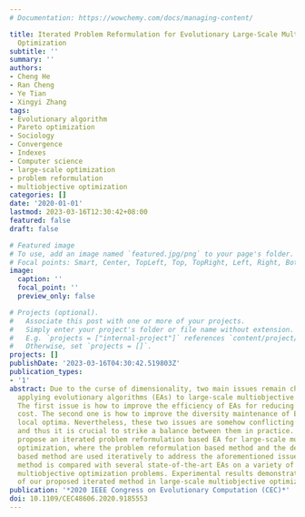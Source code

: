 ```yaml
---
# Documentation: https://wowchemy.com/docs/managing-content/

title: Iterated Problem Reformulation for Evolutionary Large-Scale Multiobjective
  Optimization
subtitle: ''
summary: ''
authors:
- Cheng He
- Ran Cheng
- Ye Tian
- Xingyi Zhang
tags:
- Evolutionary algorithm
- Pareto optimization
- Sociology
- Convergence
- Indexes
- Computer science
- large-scale optimization
- problem reformulation
- multiobjective optimization
categories: []
date: '2020-01-01'
lastmod: 2023-03-16T12:30:42+08:00
featured: false
draft: false

# Featured image
# To use, add an image named `featured.jpg/png` to your page's folder.
# Focal points: Smart, Center, TopLeft, Top, TopRight, Left, Right, BottomLeft, Bottom, BottomRight.
image:
  caption: ''
  focal_point: ''
  preview_only: false

# Projects (optional).
#   Associate this post with one or more of your projects.
#   Simply enter your project's folder or file name without extension.
#   E.g. `projects = ["internal-project"]` references `content/project/deep-learning/index.md`.
#   Otherwise, set `projects = []`.
projects: []
publishDate: '2023-03-16T04:30:42.519803Z'
publication_types:
- '1'
abstract: Due to the curse of dimensionality, two main issues remain challenging for
  applying evolutionary algorithms (EAs) to large-scale multiobjective optimization.
  The first issue is how to improve the efficiency of EAs for reducing computation
  cost. The second one is how to improve the diversity maintenance of EAs to avoid
  local optima. Nevertheless, these two issues are somehow conflicting with each other,
  and thus it is crucial to strike a balance between them in practice. Thereby, we
  propose an iterated problem reformulation based EA for large-scale multiobjective
  optimization, where the problem reformulation based method and the decomposition
  based method are used iteratively to address the aforementioned issues. The proposed
  method is compared with several state-of-the-art EAs on a variety of large-scale
  multiobjective optimization problems. Experimental results demonstrate the effectiveness
  of our proposed iterated method in large-scale multiobjective optimization.
publication: '*2020 IEEE Congress on Evolutionary Computation (CEC)*'
doi: 10.1109/CEC48606.2020.9185553
---
```

